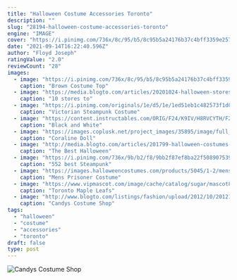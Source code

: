 ```yaml
---
title: "Halloween Costume Accessories Toronto"
description: ""
slug: "28194-halloween-costume-accessories-toronto"
engine: "IMAGE"
cover: "https://i.pinimg.com/736x/8c/95/b5/8c95b5a24176b37c4bff3359e25757cd.jpg"
date: "2021-09-14T16:22:40.596Z"
author: "Floyd Joseph"
ratingValue: "2.0"
reviewCount: "28"
images:
  - image: "https://i.pinimg.com/736x/8c/95/b5/8c95b5a24176b37c4bff3359e25757cd.jpg"
    caption: "Brown Costume Top"
  - image: "https://media.blogto.com/articles/20201024-halloween-stores-toronto.jpg?w=2048&cmd=resize_then_crop&height=1365&quality=70"
    caption: "10 stores to"
  - image: "https://i.pinimg.com/originals/1e/d5/1e/1ed51eb1c482573f1d0bd2409d556048.jpg"
    caption: "Victorian Steampunk Costume"
  - image: "https://content.instructables.com/ORIG/F24/K9IV/H8RVCYTH/F24K9IVH8RVCYTH.jpg?frame=1"
    caption: "Black and White"
  - image: "https://images.coplusk.net/project_images/35895/image/full_s8504_1257097088.jpg"
    caption: "Coraline Doll"
  - image: "http://media.blogto.com/articles/201799-halloween-costumes-toronto.jpg?width=1300&quality=70"
    caption: "The Best Halloween"
  - image: "https://i.pinimg.com/736x/9b/b2/f8/9bb2f87ef8ba22f508907539c80d8d41--steampunk-kids-steampunk-halloween.jpg"
    caption: "552 best Steampunk"
  - image: "https://images.halloweencostumes.com/products/5045/1-2/mens-prisoner-costume.jpg"
    caption: "Mens Prisoner Costume"
  - image: "https://www.vipmascot.com/image/cache/catalog/sugar/mascot898-600x315w.png"
    caption: "Toronto Maple Leafs"
  - image: "http://www.blogto.com/listings/fashion/upload/2012/10/20121012-candyscostume-03.jpg"
    caption: "Candys Costume Shop"
tags:
  - "halloween"
  - "costume"
  - "accessories"
  - "toronto"
draft: false
type: post
---
```



![Candys Costume Shop](http://www.blogto.com/listings/fashion/upload/2012/10/20121012-candyscostume-03.jpg "Candys Costume Shop")


<!--inArticleAds-->

<!--galleryOne-->


<!--inArticleAds-->

<!--galleryTwo-->


<!--galleryThree-->


